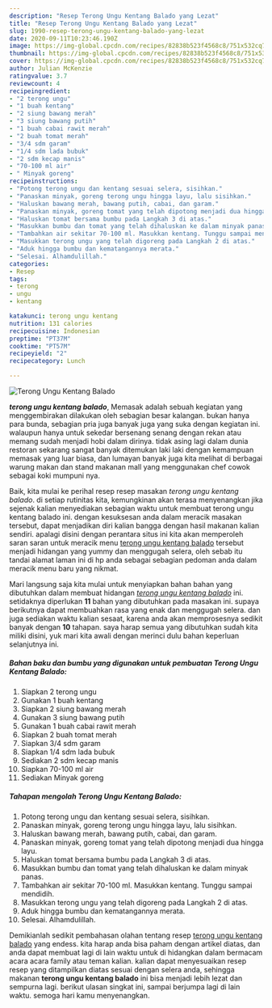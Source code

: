 ```yaml
---
description: "Resep Terong Ungu Kentang Balado yang Lezat"
title: "Resep Terong Ungu Kentang Balado yang Lezat"
slug: 1990-resep-terong-ungu-kentang-balado-yang-lezat
date: 2020-09-11T10:23:46.190Z
image: https://img-global.cpcdn.com/recipes/82838b523f4568c8/751x532cq70/terong-ungu-kentang-balado-foto-resep-utama.jpg
thumbnail: https://img-global.cpcdn.com/recipes/82838b523f4568c8/751x532cq70/terong-ungu-kentang-balado-foto-resep-utama.jpg
cover: https://img-global.cpcdn.com/recipes/82838b523f4568c8/751x532cq70/terong-ungu-kentang-balado-foto-resep-utama.jpg
author: Julian McKenzie
ratingvalue: 3.7
reviewcount: 4
recipeingredient:
- "2 terong ungu"
- "1 buah kentang"
- "2 siung bawang merah"
- "3 siung bawang putih"
- "1 buah cabai rawit merah"
- "2 buah tomat merah"
- "3/4 sdm garam"
- "1/4 sdm lada bubuk"
- "2 sdm kecap manis"
- "70-100 ml air"
- " Minyak goreng"
recipeinstructions:
- "Potong terong ungu dan kentang sesuai selera, sisihkan."
- "Panaskan minyak, goreng terong ungu hingga layu, lalu sisihkan."
- "Haluskan bawang merah, bawang putih, cabai, dan garam."
- "Panaskan minyak, goreng tomat yang telah dipotong menjadi dua hingga layu."
- "Haluskan tomat bersama bumbu pada Langkah 3 di atas."
- "Masukkan bumbu dan tomat yang telah dihaluskan ke dalam minyak panas."
- "Tambahkan air sekitar 70-100 ml. Masukkan kentang. Tunggu sampai mendidih."
- "Masukkan terong ungu yang telah digoreng pada Langkah 2 di atas."
- "Aduk hingga bumbu dan kematangannya merata."
- "Selesai. Alhamdulillah."
categories:
- Resep
tags:
- terong
- ungu
- kentang

katakunci: terong ungu kentang 
nutrition: 131 calories
recipecuisine: Indonesian
preptime: "PT37M"
cooktime: "PT57M"
recipeyield: "2"
recipecategory: Lunch

---
```



![Terong Ungu Kentang Balado](https://img-global.cpcdn.com/recipes/82838b523f4568c8/751x532cq70/terong-ungu-kentang-balado-foto-resep-utama.jpg)

<b><i>terong ungu kentang balado</i></b>, Memasak adalah sebuah kegiatan yang menggembirakan dilakukan oleh sebagian besar kalangan. bukan hanya para bunda, sebagian pria juga banyak juga yang suka dengan kegiatan ini. walaupun hanya untuk sekedar bersenang senang dengan rekan atau memang sudah menjadi hobi dalam dirinya. tidak asing lagi dalam dunia restoran sekarang sangat banyak ditemukan laki laki dengan kemampuan memasak yang luar biasa, dan lumayan banyak juga kita melihat di berbagai warung makan dan stand makanan mall yang menggunakan chef cowok sebagai koki mumpuni nya.

Baik, kita mulai ke perihal resep resep masakan <i>terong ungu kentang balado</i>. di setiap rutinitas kita, kemungkinan akan terasa menyenangkan jika sejenak kalian menyediakan sebagian waktu untuk membuat terong ungu kentang balado ini. dengan kesuksesan anda dalam meracik masakan tersebut, dapat menjadikan diri kalian bangga dengan hasil makanan kalian sendiri. apalagi disini dengan perantara situs ini kita akan memperoleh saran saran untuk meracik menu <u>terong ungu kentang balado</u> tersebut menjadi hidangan yang yummy dan menggugah selera, oleh sebab itu tandai alamat laman ini di hp anda sebagai sebagian pedoman anda dalam meracik menu baru yang nikmat.




Mari langsung saja kita mulai untuk menyiapkan bahan bahan yang dibutuhkan dalam membuat hidangan <u><i>terong ungu kentang balado</i></u> ini. setidaknya diperlukan <b>11</b> bahan yang dibutuhkan pada masakan ini. supaya berikutnya dapat membuahkan rasa yang enak dan menggugah selera. dan juga sediakan waktu kalian sesaat, karena anda akan memprosesnya sedikit banyak dengan <b>10</b> tahapan. saya harap semua yang dibutuhkan sudah kita miliki disini, yuk mari kita awali dengan merinci dulu bahan keperluan selanjutnya ini.

<!--inarticleads1-->

##### Bahan baku dan bumbu yang digunakan untuk pembuatan Terong Ungu Kentang Balado:

1. Siapkan 2 terong ungu
1. Gunakan 1 buah kentang
1. Siapkan 2 siung bawang merah
1. Gunakan 3 siung bawang putih
1. Gunakan 1 buah cabai rawit merah
1. Siapkan 2 buah tomat merah
1. Siapkan 3/4 sdm garam
1. Siapkan 1/4 sdm lada bubuk
1. Sediakan 2 sdm kecap manis
1. Siapkan 70-100 ml air
1. Sediakan  Minyak goreng




<!--inarticleads2-->

##### Tahapan mengolah Terong Ungu Kentang Balado:

1. Potong terong ungu dan kentang sesuai selera, sisihkan.
1. Panaskan minyak, goreng terong ungu hingga layu, lalu sisihkan.
1. Haluskan bawang merah, bawang putih, cabai, dan garam.
1. Panaskan minyak, goreng tomat yang telah dipotong menjadi dua hingga layu.
1. Haluskan tomat bersama bumbu pada Langkah 3 di atas.
1. Masukkan bumbu dan tomat yang telah dihaluskan ke dalam minyak panas.
1. Tambahkan air sekitar 70-100 ml. Masukkan kentang. Tunggu sampai mendidih.
1. Masukkan terong ungu yang telah digoreng pada Langkah 2 di atas.
1. Aduk hingga bumbu dan kematangannya merata.
1. Selesai. Alhamdulillah.




Demikianlah sedikit pembahasan olahan tentang resep <u>terong ungu kentang balado</u> yang endess. kita harap anda bisa paham dengan artikel diatas, dan anda dapat membuat lagi di lain waktu untuk di hidangkan dalam bermacam acara acara family atau teman kalian. kalian dapat menyesuaikan resep resep yang ditampilkan diatas sesuai dengan selera anda, sehingga makanan <b>terong ungu kentang balado</b> ini bisa menjadi lebih lezat dan sempurna lagi. berikut ulasan singkat ini, sampai berjumpa lagi di lain waktu. semoga hari kamu menyenangkan.
